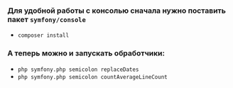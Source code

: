 ### Для удобной работы с консолью сначала нужно поставить пакет `symfony/console`
- `composer install`

### А теперь можно и запускать обработчики:
- `php symfony.php semicolon replaceDates`
- `php symfony.php semicolon countAverageLineCount`
